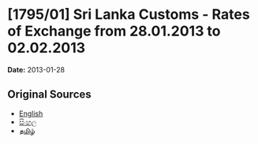 # [1795/01] Sri Lanka Customs - Rates of Exchange from 28.01.2013 to 02.02.2013

**Date:** 2013-01-28

## Original Sources

- [English](https://documents.gov.lk/view/extra-gazettes/2013/1/1795-01_E.pdf)
- [සිංහල](https://documents.gov.lk/view/extra-gazettes/2013/1/1795-01_S.pdf)
- [தமிழ்](https://documents.gov.lk/view/extra-gazettes/2013/1/1795-01_T.pdf)
